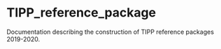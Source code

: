 # TIPP_reference_package
Documentation describing the construction of TIPP reference packages 2019-2020.
